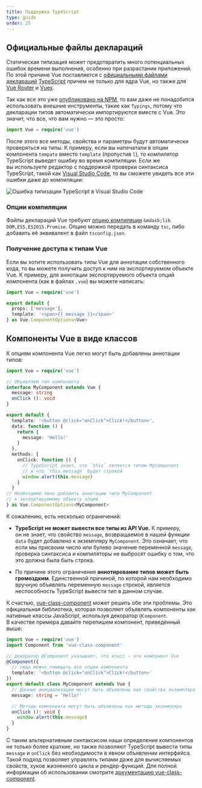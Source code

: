 ```yaml
---
title: Поддержка TypeScript
type: guide
order: 25
---
```


## Официальные файлы деклараций

Статическая типизация может предотвратить много потенциальных ошибок времени выполнения, особенно при разрастании приложений. По&nbsp;этой причине Vue поставляется&nbsp;с [официальными файлами деклараций](https://github.com/vuejs/vue/tree/dev/types) [TypeScript](https://www.typescriptlang.org/) причем не&nbsp;только для ядра Vue, но&nbsp;также для [Vue Router](https://github.com/vuejs/vue-router/tree/dev/types) и&nbsp;[Vuex](https://github.com/vuejs/vuex/tree/dev/types).

Так как все это уже [опубликовано на&nbsp;NPM](https://unpkg.com/vue/types/), то&nbsp;вам даже не&nbsp;понадобится использовать внешние инструменты, такие как `Typings`, потому что декларации типов автоматически импортируются вместе с&nbsp;Vue. Это значит, что все, что вам нужно&nbsp;&mdash; это просто:

``` ts
import Vue = require('vue')
```

После этого все методы, свойства и&nbsp;параметры будут автоматически проверяться на&nbsp;типы. К&nbsp;примеру, если вы&nbsp;напечатали в&nbsp;опции компонента `tempate` вместо `template` (пропустив `l`), то&nbsp;компилятор TypeScript выведет ошибку во&nbsp;время компиляции. Если&nbsp;же вы&nbsp;используете редактор с&nbsp;поддержкой проверки синтаксиса TypeScript, такой как [Visual Studio Code](https://code.visualstudio.com/), то&nbsp;вы&nbsp;сможете увидеть все эти ошибки даже до&nbsp;компиляции:

![Ошибка типизации TypeScript в Visual Studio Code](/images/typescript-type-error.png)

### Опции компиляции

Файлы деклараций Vue требуют [опцию компиляции](https://www.typescriptlang.org/docs/handbook/compiler-options.html) `&mdash;lib DOM,ES5,ES2015.Promise`. Опцию можно передать в&nbsp;команду `tsc`, либо добавить её&nbsp;эквивалент в&nbsp;файл `tsconfig.json`.

### Получение доступа к типам Vue

Если вы&nbsp;хотите использовать типы Vue для аннотации собственного кода, то&nbsp;вы&nbsp;можете получить доступ к&nbsp;ним на&nbsp;экспортируемом объекте Vue. К&nbsp;примеру, для аннотации экспортируемого объекта опций компонента (как в&nbsp;файлах `.vue`) вы&nbsp;можете написать:

``` ts
import Vue = require('vue')

export default {
  props: ['message'],
  template: '<span>{{ message }}</span>'
} as Vue.ComponentOptions<Vue>
```

## Компоненты Vue в виде классов

К&nbsp;опциям компонента Vue легко могут быть добавлены аннотации типов:

``` ts
import Vue = require('vue')

// Объявляем тип компонента
interface MyComponent extends Vue {
  message: string
  onClick (): void
}

export default {
  template: '<button @click="onClick">Click!</button>',
  data: function () {
    return {
      message: 'Hello!'
    }
  },
  methods: {
    onClick: function () {
      // TypeScript знает, что `this` является типом MyComponent
      // и что `this.message` будет строкой
      window.alert(this.message)
    }
  }
// Необходимо явно добавить аннотацию типа MyComponent
// к экспортируемому объекту опций
} as Vue.ComponentOptions<MyComponent>
```

К&nbsp;сожалению, есть несколько ограничений:

- __TypeScript не&nbsp;может вывести все типы из&nbsp;API Vue.__ К&nbsp;примеру, он&nbsp;не&nbsp;знает, что свойство `message`, возвращаемое в&nbsp;нашей функции `data` будет добавлено к&nbsp;экземпляру `MyComponent`. Это означает, что если мы&nbsp;присвоим число или булево значение переменной `message`, проверка синтаксиса и&nbsp;компиляторы не&nbsp;выбросят ошибку о&nbsp;том, что это должна была быть строка.

- По&nbsp;причине этого ограничения __аннотирование типов может быть громоздким__. Единственной причиной, по&nbsp;которой нам необходимо вручную объявлять переменную `message` строкой, является неспособность TypeScript вывести тип в&nbsp;данном случае.

К&nbsp;счастью, [vue-class-component](https://github.com/vuejs/vue-class-component) может решить обе эти проблемы. Это официальная библиотека, которая позволяет объявлять компоненты как нативные классы JavaScript, используя декоратор `@Component`. В&nbsp;качестве примера давайте перепишем компонент, приведённый выше:

``` ts
import Vue = require('vue')
import Component from 'vue-class-component'

// декоратор @Component указывает, что класс — это компонент Vue
@Component({
  // сюда можно помещать все опции компонента
  template: '<button @click="onClick">Click!</button>'
})
export default class MyComponent extends Vue {
  // Данные инициализации могут быть объявлены как свойства экземпляра
  message: string = 'Hello!'

  // Методы компонента могут быть объявлены как методы экземпляра
  onClick (): void {
    window.alert(this.message)
  }
}
```

С&nbsp;таким альтернативным синтаксисом наши определения компонентов не&nbsp;только более краткие, но&nbsp;также позволяют TypeScript вывести типы `message` и `onClick` без необходимости в&nbsp;явном объявлении интерфейса. Такой подход позволяет управлять типами даже для вычисляемых свойств, хуков жизненного цикла и&nbsp;рендер-функций. Для полной информации об&nbsp;использовании смотрите [документацию vue-class-component](https://github.com/vuejs/vue-class-component#vue-class-component).
